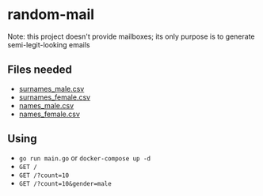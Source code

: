 # random-mail

Note: this project doesn't provide mailboxes; its only purpose is to generate semi-legit-looking emails

## Files needed

- [surnames_male.csv](https://dane.gov.pl/pl/dataset/568,nazwiska-wystepujace-w-rejestrze-pesel)
- [surnames_female.csv](https://dane.gov.pl/pl/dataset/568,nazwiska-wystepujace-w-rejestrze-pesel)
- [names_male.csv](https://dane.gov.pl/pl/dataset/1667,lista-imion-wystepujacych-w-rejestrze-pesel-osoby-zyjace)
- [names_female.csv](https://dane.gov.pl/pl/dataset/1667,lista-imion-wystepujacych-w-rejestrze-pesel-osoby-zyjace)

## Using

- `go run main.go` or `docker-compose up -d`
- `GET /`
- `GET /?count=10`
- `GET /?count=10&gender=male`
